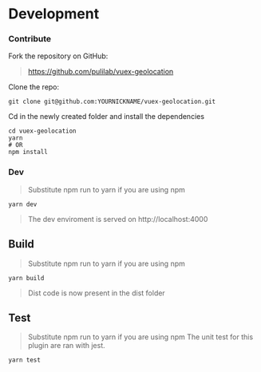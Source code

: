 # Development

### Contribute

Fork the repository on GitHub:

> https://github.com/pulilab/vuex-geolocation

Clone the repo:

```shell
git clone git@github.com:YOURNICKNAME/vuex-geolocation.git
```

Cd in the newly created folder and install the dependencies

```shell
cd vuex-geolocation
yarn
# OR
npm install
```

### Dev
> Substitute npm run to yarn if you are using npm

```shell
yarn dev
```

> The dev enviroment is served on http://localhost:4000

## Build
> Substitute npm run to yarn if you are using npm

```shell
yarn build
```

> Dist code is now present in the dist folder


## Test
> Substitute npm run to yarn if you are using npm
The unit test for this plugin are ran with jest.

```shell
yarn test
```
